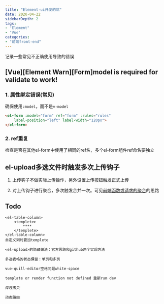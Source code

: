 ```yaml
---
title: "Element-ui开发的坑"
date: 2020-04-22
sidebarDepth: 2
tags:
- "Element"
- "Vue"
categories:
- "前端front-end"
---
```

记录一些常见不正确使用导致的错误
<!-- more -->

## [Vue][Element Warn][Form]model is required for validate to work!

### 1. 属性绑定错误(常见)
确保使用`:model`，而不是`v-model`
```html
<el-form :model="form" ref="form" :rules="rules"
    label-position="left" label-width="120px">
</el-form>
```
### 2. ref重复
检查是否在其他el-form中使用了相同的ref名，多个el-form组件ref命名要独立

## el-upload多选文件时触发多次上传钩子

1. 上传钩子不做实际上传操作，另外设置上传按钮触发正式上传

2. 对上传钩子进行聚合，多次触发合并一次。可见[前端函数或请求的聚合](./前端函数或请求的聚合.md)的思路

## Todo

```
<el-table-column>
	<templete>
		****
	</templete>
</el-table-column>
自定义列时要加templete

<el-upload>的隐藏做法：官方思路和github两个实现方法

多选表格的状态保留：单页和多页

vue-quill-editor空格问题white-space

template or render function not defined 重新run dev

深浅拷贝

动态路由
```

